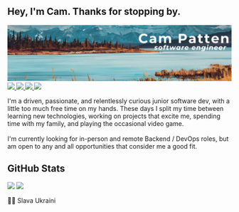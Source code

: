 ## Hey, I'm Cam. Thanks for stopping by.
<div id="header" align="center">
  <img src="./public/github_banner.png"/>
</div>

<div id="badges">
  <a href="https://www.linkedin.com/in/campatten/" target="_blank" rel="noopener noreferrer">
    <img src="https://img.shields.io/badge/LinkedIn-428390?logo=linkedin&logoColor=white&style=for-the-badge"/>
  </a>
  <a href="https://www.hackerrank.com/PamCatten/" target="_blank" rel="noopener noreferrer">
    <img src="https://img.shields.io/badge/HackerRank-99542c?style=for-the-badge&logo=hackerrank&logoColor=white"/>
  </a>
  <a href="mailto:cv.campatten@outlook.com">
    <img src="https://img.shields.io/badge/Email-3c3031?logo=thunderbird&logoColor=white&style=for-the-badge">
  </a>
  <img src="https://komarev.com/ghpvc/?username=PamCatten&color=81bbc6&style=for-the-badge"/>
</div>

I'm a driven, passionate, and relentlessly curious junior software dev, with a little too much free time on my hands. These days I split my time between learning new technologies, working on projects that excite me, spending time with my family, and playing the occasional video game.
<br><br>
I'm currently looking for in-person and remote Backend / DevOps roles, but am open to any and all opportunities that consider me a good fit. 

## GitHub Stats
<img src="http://github-readme-streak-stats.herokuapp.com?user=PamCatten&theme=transparent&hide_border=true&card_width=500"/><a>
<img src="https://github-readme-stats.vercel.app/api?username=PamCatten&show_icons=true&theme=transparent&hide_border=true&card_width=500"/><a>

💙💛 Slava Ukraini
